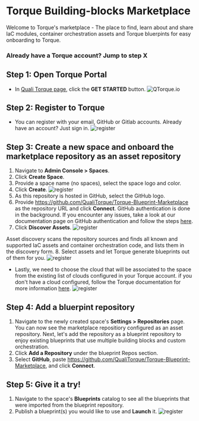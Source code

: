 # Torque Building-blocks Marketplace

Welcome to Torque's marketplace - The place to find, learn about and share IaC modules, container orchestration assets and Torque bluerpints for easy onboarding to Torque.

### Already have a Torque account? Jump to step X


## Step 1: Open Torque Portal
* In [Quali Torque page](https://www.qtorque.io/), click the __GET STARTED__ button.
![QTorque.io](pics/torque-intro.png)

## Step 2: Register to Torque
* You can register with your email, GitHub or Gitlab accounts. Already have an account? Just sign in.
![register](pics/register.png)

## Step 3: Create a new space and onboard the marketplace repository as an asset repository
1. Navigate to __Admin Console > Spaces__.
2. Click __Create Space__. 
3. Provide a space name (no spaces), select the space logo and color. 
4. Click __Create__.
![register](pics/new-space.png)
5. As this repository is hosted in GitHub, select the GitHub logo.
6. Provide https://github.com/QualiTorque/Torque-Blueprint-Marketplace as the repository URL and click __Connect__. GitHub authentication is done in the background. If you encounter any issues, take a look at our documentation page on GitHub authentication and follow the steps [here](https://docs.qtorque.io/admin-guide/source-control-github). 
7. Click __Discover Assets__.
  ![register](pics/repository-onboarding.png)
  
  Asset discovery scans the repository sources and finds all known and supported IaC assets and container orchestration code, and lists them in the discovery form. 
8. Select assets and let Torque generate blueprints out of them for you.
  ![register](pics/asset_discovery.png)

* Lastly, we need to choose the cloud that will be associated to the space from the existing list of clouds configured in your Torque account. if you don't have a cloud configured, follow the Torque documentation for more information [here](https://docs.qtorque.io/getting-started/Connect%20a%20Kubernetes%20Cluster).
  ![register](pics/connect_cloud.png)

## Step 4: Add a bluerpint repository
1. Navigate to the newly created space's __Settings > Repositories__ page. You can now see the marketplace repositiory configured as an asset repository. Next, let's add the repository as a blueprint repository to enjoy existing blueprints that use multiple building blocks and custom orchestration.
2. Click __Add a Repository__ under the blueprint Repos section. 
3. Select __GitHub__, paste https://github.com/QualiTorque/Torque-Blueprint-Marketplace, and click __Connect__.

## Step 5: Give it a try!
1. Navigate to the space's __Blueprints__ catalog to see all the blueprints that were imported from the blueprint repository.
2. Publish a blueprint(s) you would like to use and __Launch__ it.
   ![register](pics/publish.png)
